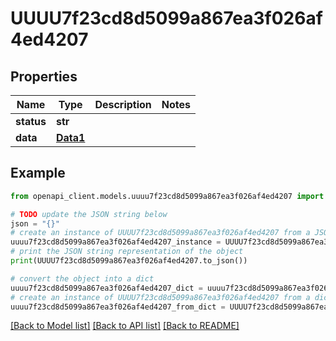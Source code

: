 # UUUU7f23cd8d5099a867ea3f026af4ed4207


## Properties

Name | Type | Description | Notes
------------ | ------------- | ------------- | -------------
**status** | **str** |  | 
**data** | [**Data1**](Data1.md) |  | 

## Example

```python
from openapi_client.models.uuuu7f23cd8d5099a867ea3f026af4ed4207 import UUUU7f23cd8d5099a867ea3f026af4ed4207

# TODO update the JSON string below
json = "{}"
# create an instance of UUUU7f23cd8d5099a867ea3f026af4ed4207 from a JSON string
uuuu7f23cd8d5099a867ea3f026af4ed4207_instance = UUUU7f23cd8d5099a867ea3f026af4ed4207.from_json(json)
# print the JSON string representation of the object
print(UUUU7f23cd8d5099a867ea3f026af4ed4207.to_json())

# convert the object into a dict
uuuu7f23cd8d5099a867ea3f026af4ed4207_dict = uuuu7f23cd8d5099a867ea3f026af4ed4207_instance.to_dict()
# create an instance of UUUU7f23cd8d5099a867ea3f026af4ed4207 from a dict
uuuu7f23cd8d5099a867ea3f026af4ed4207_from_dict = UUUU7f23cd8d5099a867ea3f026af4ed4207.from_dict(uuuu7f23cd8d5099a867ea3f026af4ed4207_dict)
```
[[Back to Model list]](../README.md#documentation-for-models) [[Back to API list]](../README.md#documentation-for-api-endpoints) [[Back to README]](../README.md)


